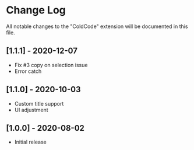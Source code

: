 # Change Log

All notable changes to the "ColdCode" extension will be documented in this file.

## [1.1.1] - 2020-12-07

- Fix #3 copy on selection issue
- Error catch

## [1.1.0] - 2020-10-03

- Custom title support
- UI adjustment

## [1.0.0] - 2020-08-02

- Initial release
